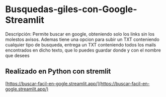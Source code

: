 # Busquedas-giles-con-Google-Streamlit
Descripción:
Permite buscar en google, obteniendo solo los links sin los molestos avisos.
Ademas tiene una opcion para subir un TXT conteniendo cualquier tipo de busqueda,
entrega un TXT conteniendo todos los mails encontrados en dicho texto, que lo puedes guardar donde y con el nombre que desees

## Realizado en Python con stremlit
[https://buscar-facil-en-gogle.streamlit.app/](https://buscar-facil-en-gogle.streamlit.app/)

